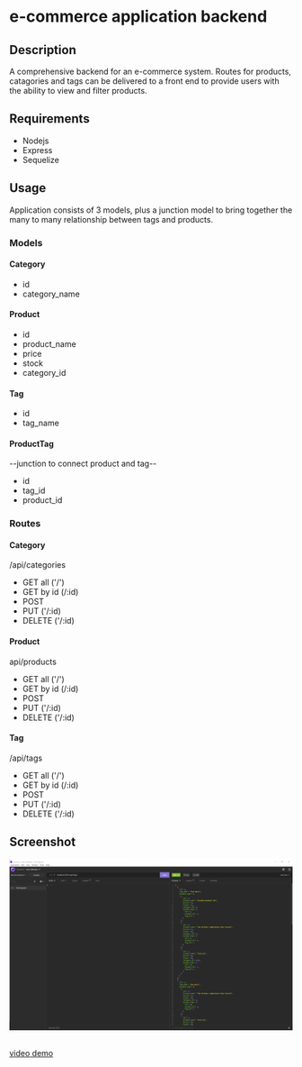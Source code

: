 # e-commerce application backend

## Description

A comprehensive backend for an e-commerce system.  Routes for products, catagories and tags can be delivered to a front end to provide users with the ability to view and filter products.

## Requirements
* Nodejs
* Express
* Sequelize

## Usage
Application consists of 3 models, plus a junction model to bring together the many to many relationship between tags and products.

### Models
#### Category
* id
* category_name

#### Product
* id
* product_name
* price
* stock
* category_id

#### Tag
* id
* tag_name

#### ProductTag
--junction to connect product and tag--
* id
* tag_id
* product_id

### Routes

#### Category
/api/categories
* GET all ('/')
* GET by id (/:id)
* POST
* PUT ('/:id)
* DELETE ('/:id)

#### Product 
api/products
* GET all ('/')
* GET by id (/:id)
* POST
* PUT ('/:id)
* DELETE ('/:id)

#### Tag
/api/tags
* GET all ('/')
* GET by id (/:id)
* POST
* PUT ('/:id)
* DELETE ('/:id)


## Screenshot
![Screenshot of 'GET' in Insomnia](./tag_get.png)

##
[video demo](https://drive.google.com/file/d/15eSyrB1CWRt6Cp1vEA3KAf4XTOj9zFMl/view)